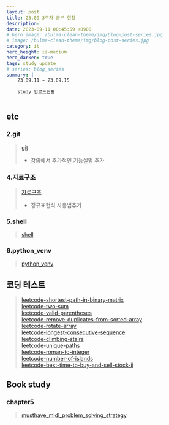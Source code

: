 ```yaml
---
layout: post
title: 23.09 3주차 공부 현황
description: 
date: 2023-09-11 00:45:59 +0900
# hero_image: /bulma-clean-theme/img/blog-post-series.jpg
# image: /bulma-clean-theme/img/blog-post-series.jpg
category: it
hero_height: is-medium
hero_darken: true
tags: study update
# series: blog_series
summary: |-
    23.09.11 ~ 23.09.15
    
    study 업로드현황
---
```

## etc

### 2.git
> [git](/study/etc/2_git)  
> * 강의에서 추가적인 기능설명 추가  

### 4.자료구조
> [자료구조](/study/etc/4_자료구조)  
> * 정규표현식 사용법추가  

### 5.shell
> [shell](/study/etc/5_shell)  

### 6.python_venv
> [python_venv](/study/etc/6_python_venv)  

## 코딩 테스트
> [leetcode-shortest-path-in-binary-matrix](https://leetcode.com/problems/shortest-path-in-binary-matrix/)  
> [leetcode-two-sum](https://leetcode.com/problems/two-sum/)  
> [leetcode-valid-parentheses](https://leetcode.com/problems/valid-parentheses/)  
> [leetcode-remove-duplicates-from-sorted-array](https://leetcode.com/problems/remove-duplicates-from-sorted-array/)  
> [leetcode-rotate-array](https://leetcode.com/problems/rotate-array/)  
> [leetcode-longest-consecutive-sequence](https://leetcode.com/problems/longest-consecutive-sequence/)  
> [leetcode-climbing-stairs](https://leetcode.com/problems/climbing-stairs/)  
> [leetcode-unique-paths](https://leetcode.com/problems/unique-paths/)  
> [leetcode-roman-to-integer](https://leetcode.com/problems/roman-to-integer/)  
> [leetcode-number-of-islands](https://leetcode.com/problems/number-of-islands/)  
> [leetcode-best-time-to-buy-and-sell-stock-ii](https://leetcode.com/problems/best-time-to-buy-and-sell-stock-ii/)  

## Book study

### chapter5
> [musthave_mldl_problem_solving_strategy](https://github.com/gitwtmo/musthave_mldl_problem_solving_strategy/blob/main/Indexs/part2/chapter5.md) 